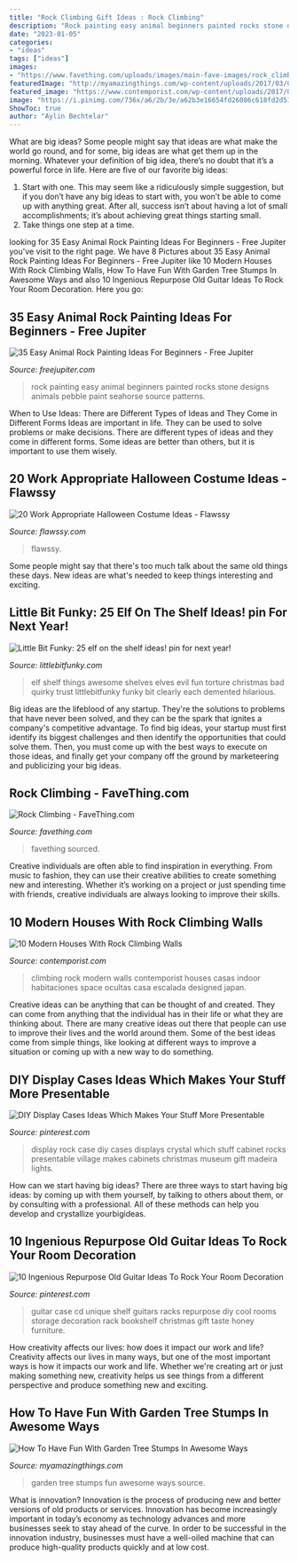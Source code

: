 ```yaml
---
title: "Rock Climbing Gift Ideas : Rock Climbing"
description: "Rock painting easy animal beginners painted rocks stone designs animals pebble paint seahorse source patterns"
date: "2023-01-05"
categories:
- "ideas"
tags: ["ideas"]
images:
- "https://www.favething.com/uploads/images/main-fave-images/rock_climbing_1-1.jpg"
featuredImage: "http://myamazingthings.com/wp-content/uploads/2017/03/0bd65d7ade9bdbb63b78112421c29b28-683x1024.jpg"
featured_image: "https://www.contemporist.com/wp-content/uploads/2017/03/modern-house-with-rock-climbing-wall-210317-1044-08-800x1076.jpg"
image: "https://i.pinimg.com/736x/a6/2b/3e/a62b3e16654fd26086c618fd2d511e71.jpg"
ShowToc: true
author: "Aylin Bechtelar"
---
```



What are big ideas?
Some people might say that ideas are what make the world go round, and for some, big ideas are what get them up in the morning. Whatever your definition of big idea, there’s no doubt that it’s a powerful force in life. Here are five of our favorite big ideas: 
1. Start with one. This may seem like a ridiculously simple suggestion, but if you don’t have any big ideas to start with, you won’t be able to come up with anything great. After all, success isn’t about having a lot of small accomplishments; it’s about achieving great things starting small. 
2. Take things one step at a time.

	

		
looking for 35 Easy Animal Rock Painting Ideas For Beginners - Free Jupiter you've visit to the right page. We have 8 Pictures about 35 Easy Animal Rock Painting Ideas For Beginners - Free Jupiter like 10 Modern Houses With Rock Climbing Walls, How To Have Fun With Garden Tree Stumps In Awesome Ways and also 10 Ingenious Repurpose Old Guitar Ideas To Rock Your Room Decoration. Here you go:
		
    
## 35 Easy Animal Rock Painting Ideas For Beginners - Free Jupiter

<img loading=lazy src="http://www.freejupiter.com/wp-content/uploads/2019/09/Easy-Animal-Rock-Painting-Ideas-For-Beginners-1-1.jpg" onerror="this.onerror=null;this.src='https://tse1.mm.bing.net/th?id=OIP.gLW0zrvCProZlMQTYMTzMgHaJ3&amp;pid=15.1';" alt="35 Easy Animal Rock Painting Ideas For Beginners - Free Jupiter">

_Source: freejupiter.com_

>rock painting easy animal beginners painted rocks stone designs animals pebble paint seahorse source patterns. 

	

When to Use Ideas: There are Different Types of Ideas and They Come in Different Forms
Ideas are important in life. They can be used to solve problems or make decisions. There are different types of ideas and they come in different forms. Some ideas are better than others, but it is important to use them wisely.

    
## 20 Work Appropriate Halloween Costume Ideas - Flawssy

<img loading=lazy src="https://www.flawssy.com/wp-content/uploads/2016/05/Minion-costume.jpg" onerror="this.onerror=null;this.src='https://tse4.mm.bing.net/th?id=OIP.SfxLbWHd7z1KNbFIqTTUHAHaKG&amp;pid=15.1';" alt="20 Work Appropriate Halloween Costume Ideas - Flawssy">

_Source: flawssy.com_

>flawssy. 

	

Some people might say that there's too much talk about the same old things these days. New ideas are what's needed to keep things interesting and exciting.

    
## Little Bit Funky: 25 Elf On The Shelf Ideas! pin For Next Year!

<img loading=lazy src="https://2.bp.blogspot.com/-1WhoRVL1NS8/Ur9eqfCzUAI/AAAAAAAATtc/geQ64ELlYgI/s1600/IMG_7422.JPG" onerror="this.onerror=null;this.src='https://tse4.mm.bing.net/th?id=OIP.2G0B5EY-cTbpBVrGqEs8GwHaHa&amp;pid=15.1';" alt="Little Bit Funky: 25 elf on the shelf ideas! pin for next year!">

_Source: littlebitfunky.com_

>elf shelf things awesome shelves elves evil fun torture christmas bad quirky trust littlebitfunky funky bit clearly each demented hilarious. 

	

Big ideas are the lifeblood of any startup. They're the solutions to problems that have never been solved, and they can be the spark that ignites a company's competitive advantage. To find big ideas, your startup must first identify its biggest challenges and then identify the opportunities that could solve them. Then, you must come up with the best ways to execute on those ideas, and finally get your company off the ground by marketeering and publicizing your big ideas.

    
## Rock Climbing - FaveThing.com

<img loading=lazy src="https://www.favething.com/uploads/images/main-fave-images/rock_climbing_1-1.jpg" onerror="this.onerror=null;this.src='https://tse2.mm.bing.net/th?id=OIP.Xj7qIzdeatenrZVL9qRxugHaLH&amp;pid=15.1';" alt="Rock Climbing - FaveThing.com">

_Source: favething.com_

>favething sourced. 

	

Creative individuals are often able to find inspiration in everything. From music to fashion, they can use their creative abilities to create something new and interesting. Whether it’s working on a project or just spending time with friends, creative individuals are always looking to improve their skills.

    
## 10 Modern Houses With Rock Climbing Walls

<img loading=lazy src="https://www.contemporist.com/wp-content/uploads/2017/03/modern-house-with-rock-climbing-wall-210317-1044-08-800x1076.jpg" onerror="this.onerror=null;this.src='https://tse2.mm.bing.net/th?id=OIP.4YxZiJRN6_KExQH0k0Za3wHaJ9&amp;pid=15.1';" alt="10 Modern Houses With Rock Climbing Walls">

_Source: contemporist.com_

>climbing rock modern walls contemporist houses casas indoor habitaciones space ocultas casa escalada designed japan. 

	

Creative ideas can be anything that can be thought of and created. They can come from anything that the individual has in their life or what they are thinking about. There are many creative ideas out there that people can use to improve their lives and the world around them. Some of the best ideas come from simple things, like looking at different ways to improve a situation or coming up with a new way to do something.

    
## DIY Display Cases Ideas Which Makes Your Stuff More Presentable

<img loading=lazy src="https://i.pinimg.com/736x/36/69/f8/3669f884a65a5822d2483713b9ccb67e--gift-shop-displays-display-cases.jpg?b=t" onerror="this.onerror=null;this.src='https://tse1.mm.bing.net/th?id=OIP.aXjIz4z2JiKfM1mafIPRugHaMY&amp;pid=15.1';" alt="DIY Display Cases Ideas Which Makes Your Stuff More Presentable">

_Source: pinterest.com_

>display rock case diy cases displays crystal which stuff cabinet rocks presentable village makes cabinets christmas museum gift madeira lights. 

	

How can we start having big ideas?
There are three ways to start having big ideas: by coming up with them yourself, by talking to others about them, or by consulting with a professional. All of these methods can help you develop and crystallize yourbigideas.

    
## 10 Ingenious Repurpose Old Guitar Ideas To Rock Your Room Decoration

<img loading=lazy src="https://i.pinimg.com/736x/a6/2b/3e/a62b3e16654fd26086c618fd2d511e71.jpg" onerror="this.onerror=null;this.src='https://tse2.mm.bing.net/th?id=OIP.R3sOQ5oqX3JN0qOCufmjpQHaJ4&amp;pid=15.1';" alt="10 Ingenious Repurpose Old Guitar Ideas To Rock Your Room Decoration">

_Source: pinterest.com_

>guitar case cd unique shelf guitars racks repurpose diy cool rooms storage decoration rack bookshelf christmas gift taste honey furniture. 

	

How creativity affects our lives: how does it impact our work and life?
Creativity affects our lives in many ways, but one of the most important ways is how it impacts our work and life. Whether we're creating art or just making something new, creativity helps us see things from a different perspective and produce something new and exciting.

    
## How To Have Fun With Garden Tree Stumps In Awesome Ways

<img loading=lazy src="http://myamazingthings.com/wp-content/uploads/2017/03/0bd65d7ade9bdbb63b78112421c29b28-683x1024.jpg" onerror="this.onerror=null;this.src='https://tse2.mm.bing.net/th?id=OIP.LtjjZwDwJ2mOy0GumqvumAHaLG&amp;pid=15.1';" alt="How To Have Fun With Garden Tree Stumps In Awesome Ways">

_Source: myamazingthings.com_

>garden tree stumps fun awesome ways source. 

	

What is innovation?
Innovation is the process of producing new and better versions of old products or services. Innovation has become increasingly important in today’s economy as technology advances and more businesses seek to stay ahead of the curve. In order to be successful in the innovation industry, businesses must have a well-oiled machine that can produce high-quality products quickly and at low cost.

